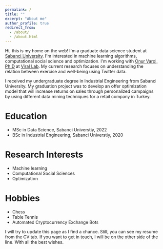 ```yaml
---
permalink: /
title: ""
excerpt: "About me"
author_profile: true
redirect_from: 
  - /about/
  - /about.html
---
```


Hi, this is my home on the web! I'm a graduate data science student at [Sabanci University](https://www.sabanciuniv.edu/). I'm interested in machine learning algorithms, computational social science and optimization. I'm working with [Onur Varol, Ph.D](http://www.onurvarol.com/) at [Viral Lab](http://varollab.com/). My current research focuses on understanding the relation between exercise and well-being using Twitter data.

I received my undergraduate degree in Industrial Engineering from Sabanci University. My graduation project was to develop an offer optimization model that will increase returns on sales through personalized campaigns by using different data mining techniques for a retail company in Turkey. 

# Education
* MSc in Data Science, Sabanci Universtiy, 2022
* BSc in Industrial Engineering, Sabanci Universtiy, 2020

# Research Interests 
* Machine learning
* Computational Social Sciences
* Optimization

# Hobbies
* Chess
* Table Tennis
* Automated Cryptocurrency Exchange Bots 

I will try to update this page as I find a chance. Still, you can see my resume from the CV tab. If you want to get in touch, I will be on the other side of the line. With all the best wishes.